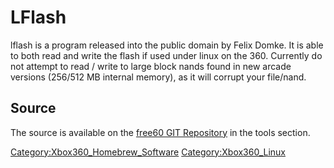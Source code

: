 # LFlash

lflash is a program released into the public domain by Felix Domke. It
is able to both read and write the flash if used under linux on the 360.
Currently do not attempt to read / write to large block nands found in
new arcade versions (256/512 MB internal memory), as it will corrupt
your file/nand.

## Source

The source is available on the [free60 GIT Repository](Free60_Git_Repository) in the tools
section.

[Category:Xbox360_Homebrew_Software](../Category_Xbox360_Homebrew_Software)
[Category:Xbox360_Linux](../Category_Xbox360_Linux)